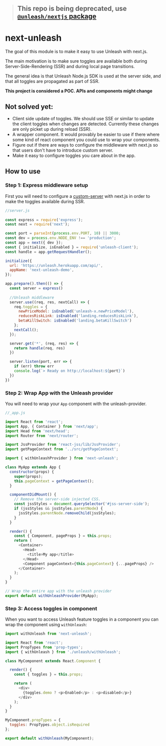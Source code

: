 > ## This repo is being deprecated, use [`@unleash/nextjs` package](https://www.npmjs.com/package/@unleash/nextjs)

# next-unleash
The goal of this module is to make it easy to use Unleash with next.js. 

The main motivation is to make sure toggles are available both during Server-Side-Rendering (SSR) 
and during local page transitions. 

The general idea is that Unleash Node.js SDK is used at the server side, and that all toggles are 
propagated as part of SSR. 

**This project is considered a POC. APIs and components might change**

## Not solved yet:
- Client side update of toggles. We should use SSE or similar to update the client toggles when changes are detected. Currently these changes are only picket up during reload (SSR). 
- A wrapper component. It would provably be easier to use if there where some kind of react component you could use to wrap your components. 
- Figure out if there are ways to configure the middleware with next.js so that users don't have to introduce custom server. 
- Make it easy to configure toggles you care about in the app.


## How to use

### Step 1: Express middleware setup

First you will need to configure a [custom-server](https://github.com/zeit/next.js/tree/canary/examples/custom-server-express) with next.js in order to make the toggles available during SSR. 

```javascript
//server.js
  
const express = require('express');
const next = require('next');

const port = parseInt(process.env.PORT, 10) || 3000;
const dev = process.env.NODE_ENV !== 'production';
const app = next({ dev });
const { initialize, isEnabled } = require('unleash-client');
const handle = app.getRequestHandler();

initialize({
  url: 'https://unleash.herokuapp.com/api/',
  appName: 'next-unleash-demo',
});

app.prepare().then(() => {
  const server = express()
  
  //Unleash middleware
  server.use((req, res, nextCall) => {
    req.toggles = {
      newPriceModel: isEnabled('unleash-x.newPriceModel'),
      reducesRiskLink: isEnabled('landing.reducesRiskLink'),
      betaKillSwitch: isEnabled('landing.betaKillSwitch')
    };
    nextCall();
  });

  server.get('*', (req, res) => {
    return handle(req, res)
  })

  server.listen(port, err => {
    if (err) throw err
    console.log(`> Ready on http://localhost:${port}`)
  })
})
```


### Step 2: Wrap App with the Unleash provider

You will need to wrap your `App` component with the unleash-provider. 

```javascript
//_app.js

import React from 'react';
import App, { Container } from 'next/app';
import Head from 'next/head';
import Router from 'next/router';

import JssProvider from 'react-jss/lib/JssProvider';
import getPageContext from '../src/getPageContext';

import { withUnleashProvider } from 'next-unleash';

class MyApp extends App {
  constructor(props) {
    super(props);
    this.pageContext = getPageContext();
  }

  componentDidMount() {
    // Remove the server-side injected CSS.
    const jssStyles = document.querySelector('#jss-server-side');
    if (jssStyles && jssStyles.parentNode) {
      jssStyles.parentNode.removeChild(jssStyles);
    }
  }

  render() {
    const { Component, pageProps } = this.props;
    return (
      <Container>
        <Head>
          <title>My app</title>
        </Head>
        <Component pageContext={this.pageContext} {...pageProps} />
      </Container>
    );
  }
}

// Wrap the entire app with the unleash provider
export default withUnleashProvider(MyApp);
```

### Step 3: Access toggles in component

When you want to access Unleash feature toggles in a component you can wrap the component using `withUnleash`:

```javascript
import withUnleash from 'next-unleash';

import React from 'react';
import PropTypes from 'prop-types';
import { withUnleash } from './unleash/withUnleash';

class MyComponent extends React.Component {

  render() {
    const { toggles } = this.props;

    return (
      <div>
        {toggles.demo ? <p>Enabled</p> : <p>disabled</p>}
      </div>
    );
  }
}

MyComponent.propTypes = {
  toggles: PropTypes.object.isRequired
};

export default withUnleash(MyComponent);


```
